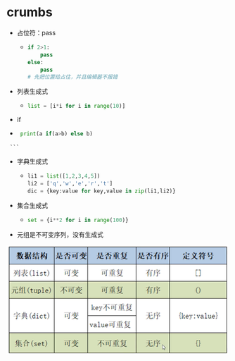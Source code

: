 # crumbs

-   占位符：pass

    -   ```python
        if 2>1:
            pass
        else:
            pass
        # 先把位置给占住，并且编辑器不报错
        ```
    
-   列表生成式

    -   ```python
        list = [i*i for i in range(10)]
        ```
    
-   if

   -   ```python
		print(a if(a>b) else b)
     ```
   
-   字典生成式

    -   ```python
        li1 = list([1,2,3,4,5])
        li2 = ['q','w','e','r','t']
        dic = {key:value for key,value in zip(li1,li2)}
        ```

-   集合生成式

    -   ```python
        set = {i**2 for i in range(100)}
        ```

-   元组是不可变序列，没有生成式

![image-20210320152337501](crumbs.assets/image-20210320152337501.png)

